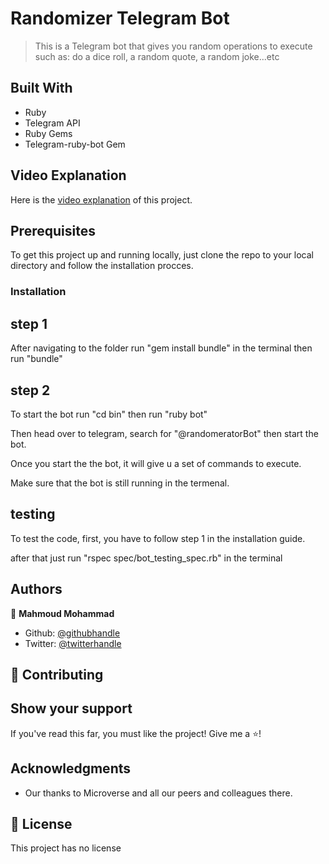 # Randomizer Telegram Bot

> This is a Telegram bot that gives you random operations to execute such as: do a dice roll, a random quote, a random joke...etc

## Built With

- Ruby
- Telegram API
- Ruby Gems
- Telegram-ruby-bot Gem

## Video Explanation

Here is the [video explanation](https://www.loom.com/share/b45b802d56a64ba8878064b7b5ba34ac) of this project.

## Prerequisites

To get this project up and running locally, just clone the repo to your local directory and follow the installation procces.

### Installation

## step 1

After navigating to the folder run "gem install bundle" in the terminal
then run "bundle"

## step 2 
To start the bot run "cd bin" then run "ruby bot"

Then head over to telegram, search for "@randomeratorBot" then start the bot.

Once you start the the bot, it will give u a set of commands to execute.

Make sure that the bot is still running in the termenal. 

## testing

To test the code, first, you have to follow step 1 in the installation guide.

after that just run "rspec spec/bot_testing_spec.rb" in the terminal

## Authors

:bust_in_silhouette: **Mahmoud Mohammad**

- Github: [@githubhandle](https://github.com/mahmoud717)
- Twitter: [@twitterhandle](https://twitter.com/mahmoud26369406)

## :handshake: Contributing

## Show your support

If you've read this far, you must like the project! Give me a :star:️!

## Acknowledgments

- Our thanks to Microverse and all our peers and colleagues there.

## :memo: License

This project has no license
